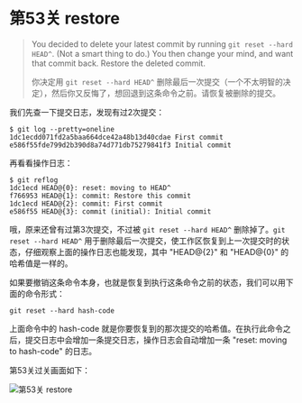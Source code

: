 
# 第53关 restore

> You decided to delete your latest commit by running `git reset --hard HEAD^`.  (Not a smart thing to do.)  You then change your mind, and want that commit back.  Restore the deleted commit.
>
> 你决定用 `git reset --hard HEAD^` 删除最后一次提交（一个不太明智的决定），然后你又反悔了，想回退到这条命令之前。请恢复被删除的提交。

我们先查一下提交日志，发现有过2次提交：

```shell
$ git log --pretty=oneline
1dc1ecdd071fd2a5baa664dce42a48b13d40cdae First commit
e586f55fde799d2b390d8a74d771db75279841f3 Initial commit
```

再看看操作日志：

```shell
$ git reflog
1dc1ecd HEAD@{0}: reset: moving to HEAD^
f766953 HEAD@{1}: commit: Restore this commit
1dc1ecd HEAD@{2}: commit: First commit
e586f55 HEAD@{3}: commit (initial): Initial commit
```

哦，原来还曾有过第3次提交，不过被 `git reset --hard HEAD^` 删除掉了。`git reset --hard HEAD^` 用于删除最后一次提交，使工作区恢复到上一次提交时的状态，仔细观察上面的操作日志也能发现，其中 "HEAD@{2}" 和 "HEAD@{0}" 的哈希值是一样的。

如果要撤销这条命令本身，也就是恢复到执行这条命令之前的状态，我们可以用下面的命令形式：

```shell
git reset --hard hash-code
```

上面命令中的 hash-code 就是你要恢复到的那次提交的哈希值。在执行此命令之后，提交日志中会增加一条提交日志，操作日志会自动增加一条 "reset: moving to hash-code" 的日志。

第53关过关画面如下：

![第53关 restore](./images/level-53-restore.png)
